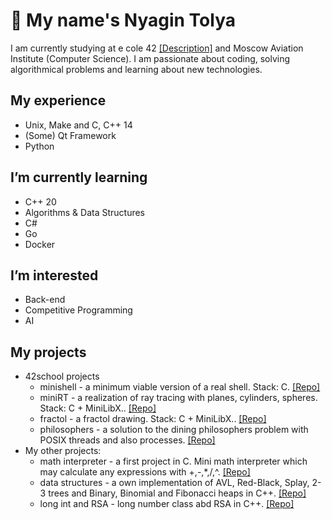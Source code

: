 # 👀 My name's Nyagin Tolya

I am currently studying at e cole 42 [[Description]](https://42.fr/en/homepage/) and Moscow Aviation Institute (Computer Science).
I am passionate about coding, solving algorithmical problems and learning about new technologies.

## My experience
  - Unix, Make and C, C++ 14
  - (Some) Qt Framework
  - Python

## I’m currently learning
  - C++ 20
  - Algorithms & Data Structures
  - C#
  - Go
  - Docker

## I’m interested
  - Back-end
  - Competitive Programming
  - AI

## My projects
  - 42school projects
    - minishell - a minimum viable version of a real shell. Stack: C. [[Repo]](https://github.com/simpleTolya/minishell)
	- miniRT - a realization of ray tracing with planes, cylinders, spheres. Stack: C + MiniLibX.. [[Repo]](https://github.com/simpleTolya/mini-Ray-Tracing)
	- fractol - a fractol drawing. Stack: C + MiniLibX.. [[Repo]](https://github.com/simpleTolya/fractol)
	- philosophers - a solution to the dining philosophers problem with POSIX threads and also processes. [[Repo]](https://github.com/simpleTolya/philosophers)
  - My other projects:
    - math interpreter - a first project in C. Mini math interpreter which may calculate any expressions with +,-,*,/,^. [[Repo]](https://github.com/simpleTolya/Math-Interpreter)
	- data structures - a own implementation of AVL, Red-Black, Splay, 2-3 trees and Binary, Binomial and Fibonacci heaps in C++. [[Repo]](https://github.com/simpleTolya/DataStructures)
	- long int and RSA - long number class abd RSA in C++. [[Repo]](https://github.com/simpleTolya/LongInt)

